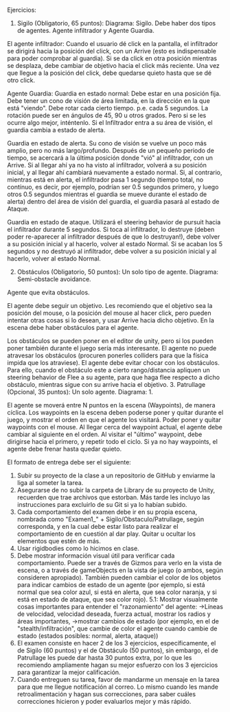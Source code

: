 Ejercicios:

1. Sigilo (Obligatorio, 65 puntos): 
Diagrama: Sigilo.
Debe haber dos tipos de agentes. Agente infiltrador y Agente Guardia.

El agente infiltrador:
Cuando el usuario dé click en la pantalla, el infiltrador se dirigirá hacia la posición del click, con un Arrive (esto es indispensable para poder comprobar al guardia). Si se da click en otra posición mientras se desplaza, debe cambiar de objetivo hacia el click más reciente.
Una vez que llegue a la posición del click, debe quedarse quieto hasta que se dé otro click.

Agente Guardia:
Guardia en estado normal:
Debe estar en una posición fija.
Debe tener un cono de visión de área limitada, en la dirección en la que está "viendo".
Debe rotar cada cierto tiempo. p.e. cada 5 segundos. La rotación puede ser en ángulos de 45, 90 u otros grados. Pero si se les ocurre algo mejor, inténtenlo.
Si el Infiltrador entra a su área de visión, el guardia cambia a estado de alerta.

Guardia en estado de alerta.
Su cono de visión se vuelve un poco más amplio, pero no más largo/profundo.
Después de un pequeño periodo de tiempo, se acercará a la última posición donde "vió" al infiltrador, con un Arrive.
Si al llegar ahí ya no ha visto al infiltrador, volverá a su posición inicial, y al llegar ahí cambiará nuevamente a estado normal.
Si, al contrario, mientras está en alerta, el infiltrador pasa 1 segundo (tiempo total, no contínuo, es decir, por ejemplo, podrían ser 0.5 segundos primero, y luego otros 0.5 segundos mientras el guardia se mueve durante el estado de alerta) dentro del área de visión del guardia, el guardia pasará al estado de Ataque.

Guardia en estado de ataque.
Utilizará el steering behavior de pursuit hacia el infiltrador durante 5 segundos.
Si toca al infiltrador, lo destruye (deben poder re-aparecer al infiltrador después de que lo destruyan!), debe volver a su posición inicial y al hacerlo, volver al estado Normal.
Si se acaban los 5 segundos y no destruyó al infiltrador, debe volver a su posición inicial y al hacerlo, volver al estado Normal.


2. Obstáculos (Obligatorio, 50 puntos): Un solo tipo de agente. 
Diagrama: Semi-obstacle avoidance.


Agente que evita obstáculos.

El agente debe seguir un objetivo.
Les recomiendo que el objetivo sea la posición del mouse, o la posición del mouse al hacer click, pero pueden intentar otras cosas si lo desean, y usar Arrive hacia dicho objetivo.
En la escena debe haber obstáculos para el agente.

Los obstáculos se pueden poner en el editor de unity, pero si los pueden poner también durante el juego sería más interesante.
El agente no puede atravesar los obstáculos (procuren ponerles colliders para que la física impida que los atraviese).
El agente debe evitar chocar con los obstáculos. Para ello, cuando el obstáculo este a cierto rango/distancia apliquen un steering behavior de Flee a su agente, para que haga flee respecto a dicho obstáculo, mientras sigue con su arrive hacia el objetivo.
3. Patrullage (Opcional, 35 puntos): Un solo agente.
Diagrama: 1.

El agente se moverá entre N puntos en la escena (Waypoints), de manera cíclica.
Los waypoints en la escena deben poderse poner y quitar durante el juego, y mostrar el orden en que el agente los visitará.
Poder poner y quitar waypoints con el mouse.
Al llegar cerca del waypoint actual, el agente debe cambiar al siguiente en el orden.
Al visitar el "último" waypoint, debe dirigirse hacia el primero, y repetir todo el ciclo.
Si ya no hay waypoints, el agente debe frenar hasta quedar quieto.

El formato de entrega debe ser el siguiente:
1. Subir su proyecto de la clase a un repositorio de GitHub y enviarme la liga al someter la tarea.
2. Asegurarse de no subir la carpeta de Library de su proyecto de Unity, recuerden que trae archivos que estorban. Más tarde les incluyo las instrucciones para excluirlo de su Git si ya lo habían subido.
3. Cada comportamiento del examen debe ir en su propia escena, nombrada como "Examen1_" + Sigilo/Obstaculo/Patrullage, según corresponda, y en la cual debe estar listo para realizar el comportamiento de en cuestión al dar play. Quitar u ocultar los elementos que estén de más.
4. Usar rigidbodies como lo hicimos en clase.
5. Debe mostrar información visual útil para verificar cada comportamiento. Puede ser a través de Gizmos para verlo en la vista de escena, o a través de gameObjects en la vista de juego (o ambos, según consideren apropiado). También pueden cambiar el color de los objetos para indicar cambios de estado de un agente (por ejemplo, si está normal que sea color azul, si está en alerta, que sea color naranja, y si está en estado de ataque, que sea color rojo).
5.1: Mostrar visualmente cosas importantes para entender el "razonamiento" del agente:
    ->Líneas de velocidad, velocidad deseada, fuerza actual, mostrar los radios y áreas importantes,
        ->mostrar cambios de estado (por ejemplo, en el de "stealth/infiltración", que cambie de color el agente cuando cambie de estado (estados posibles: normal, alerta, ataque))
6. El examen consiste en hacer 2 de los 3 ejercicios, específicamente, el de Sigilo (60 puntos) y el de Obstáculo (50 puntos), sin embargo, el de Patrullage les puede dar hasta 30 puntos extra, por lo que les recomiendo ampliamente hagan su mejor esfuerzo con los 3 ejercicios para garantizar la mejor calificación.
7. Cuando entreguen su tarea, favor de mandarme un mensaje en la tarea para que me llegue notificación al correo. Lo mismo cuando les mande retroalimentación y hagan sus correcciones, para saber cuáles correcciones hicieron y poder evaluarlos mejor y más rápido.
